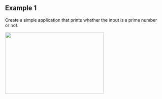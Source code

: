 ## Example 1

Create a simple application that prints whether the input is a prime number or not.

<img autoplay loop muted src="https://user-images.githubusercontent.com/54884571/156785472-0c8c094c-8863-45ef-b9ab-21fb2a8408d0.mp4" width="320" height="200">
